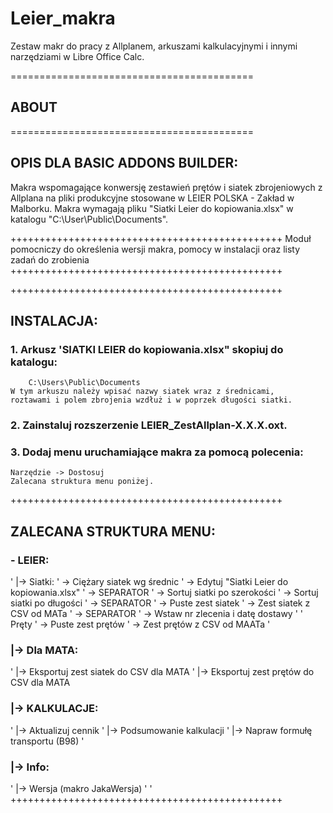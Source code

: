# Leier_makra
Zestaw makr do pracy z Allplanem, arkuszami kalkulacyjnymi i innymi narzędziami w Libre Office Calc.


==========================================
##                 ABOUT
==========================================


## OPIS DLA BASIC ADDONS BUILDER:
 Makra wspomagające konwersję zestawień prętów i siatek zbrojeniowych z Allplana na pliki produkcyjne
 stosowane w LEIER POLSKA - Zakład w Malborku.
 Makra wymagają pliku "Siatki Leier do kopiowania.xlsx" w katalogu "C:\User\Public\Documents".


 +++++++++++++++++++++++++++++++++++++++++++++++
	Moduł pomocniczy do określenia wersji makra,
	pomocy w instalacji oraz listy zadań do zrobienia
 +++++++++++++++++++++++++++++++++++++++++++++++

 +++++++++++++++++++++++++++++++++++++++++++++++
##	INSTALACJA:
###   1. Arkusz 'SIATKI LEIER do kopiowania.xlsx" skopiuj do katalogu:
		C:\Users\Public\Documents
	W tym arkuszu należy wpisać nazwy siatek wraz z średnicami,
	roztawami i polem zbrojenia wzdłuż i w poprzek długości siatki.

###	2. Zainstaluj rozszerzenie LEIER_ZestAllplan-X.X.X.oxt.

###	3. Dodaj menu uruchamiające makra za pomocą polecenia:
	Narzędzie -> Dostosuj
	Zalecana struktura menu poniżej.

 +++++++++++++++++++++++++++++++++++++++++++++++
##	ZALECANA STRUKTURA MENU:
###	- LEIER:
'				|-> Siatki:
'						-> Ciężary siatek wg średnic
'						-> Edytuj "Siatki Leier do kopiowania.xlsx"
'						-> SEPARATOR
'						-> Sortuj siatki po szerokości
'						-> Sortuj siatki po długości
'						-> SEPARATOR
'						-> Puste zest siatek
'						-> Zest siatek z CSV od MATa
'						-> SEPARATOR
'						-> Wstaw nr zlecenia i datę dostawy
'
'			Pręty
'						-> Puste zest prętów
'						-> Zest prętów z CSV od MAATa
'
###				|-> Dla MATA:
'								|-> Eksportuj zest siatek do CSV dla MATA
'								|-> Eksportuj zest prętów do CSV dla MATA

### 			|-> KALKULACJE:
'								|-> Aktualizuj cennik
'								|-> Podsumowanie kalkulacji
'								|-> Napraw formułę transportu (B98)
'
###				|-> Info:
'								|-> Wersja (makro JakaWersja)
'
' +++++++++++++++++++++++++++++++++++++++++++++++
